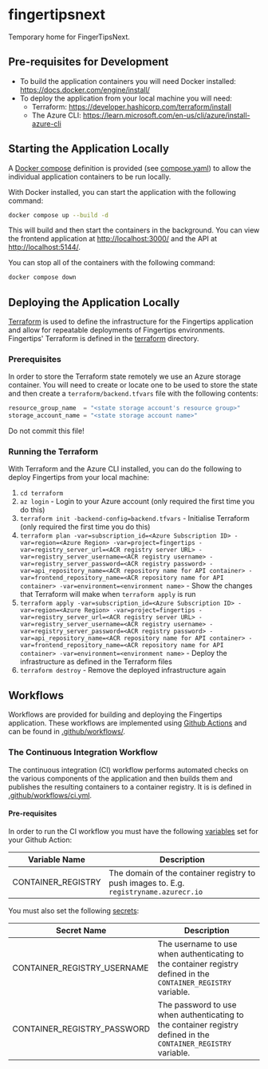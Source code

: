 # fingertipsnext

Temporary home for FingerTipsNext.

## Pre-requisites for Development

- To build the application containers you will need Docker installed: <https://docs.docker.com/engine/install/>
- To deploy the application from your local machine you will need:
  - Terraform: <https://developer.hashicorp.com/terraform/install>
  - The Azure CLI: <https://learn.microsoft.com/en-us/cli/azure/install-azure-cli>

## Starting the Application Locally

A [Docker compose](https://docs.docker.com/compose/) definition is provided (see [compose.yaml](compose.yaml)) to allow the individual application containers to be run locally.

With Docker installed, you can start the application with the following command:

```bash
docker compose up --build -d
```

This will build and then start the containers in the background. You can view the frontend application at [http://localhost:3000/](http://localhost:3000/) and the API at [http://localhost:5144/](http://localhost:5144/).

You can stop all of the containers with the following command:

```bash
docker compose down
```

## Deploying the Application Locally

[Terraform](https://developer.hashicorp.com/terraform) is used to define the infrastructure for the Fingertips application and allow for repeatable deployments of Fingertips environments. Fingertips' Terraform is defined in the [terraform](terraform) directory.

### Prerequisites

In order to store the Terraform state remotely we use an Azure storage container. You will need to create or locate one to be used to store the state and then create a `terraform/backend.tfvars` file with the following contents:

```terraform
resource_group_name  = "<state storage account's resource group>"
storage_account_name = "<state storage account name>"
```

Do not commit this file!

### Running the Terraform

With Terraform and the Azure CLI installed, you can do the following to deploy Fingertips from your local machine:

1. `cd terraform`
1. `az login` - Login to your Azure account (only required the first time you do this)
1. `terraform init -backend-config=backend.tfvars` - Initialise Terraform (only required the first time you do this)
1. `terraform plan -var=subscription_id=<Azure Subscription ID> -var=region=<Azure Region> -var=project=fingertips -var=registry_server_url=<ACR registry server URL> -var=registry_server_username=<ACR registry username> -var=registry_server_password=<ACR registry password> -var=api_repository_name=<ACR repository name for API container> -var=frontend_repository_name=<ACR repository name for API container> -var=environment=<environment name>` - Show the changes that Terraform will make when `terraform apply` is run
1. `terraform apply -var=subscription_id=<Azure Subscription ID> -var=region=<Azure Region> -var=project=fingertips -var=registry_server_url=<ACR registry server URL> -var=registry_server_username=<ACR registry username> -var=registry_server_password=<ACR registry password> -var=api_repository_name=<ACR repository name for API container> -var=frontend_repository_name=<ACR repository name for API container> -var=environment=<environment name>` - Deploy the infrastructure as defined in the Terraform files
1. `terraform destroy` - Remove the deployed infrastructure again

## Workflows

Workflows are provided for building and deploying the Fingertips application. These workflows are implemented using [Github Actions](https://github.com/features/actions) and can be found in [.github/workflows/](.github/workflows/).

### The Continuous Integration Workflow

The continuous integration (CI) workflow performs automated checks on the various components of the application and then builds them and publishes the resulting containers to a container registry. It is is defined in [.github/workflows/ci.yml](.github/workflows/ci.yml).

#### Pre-requisites

In order to run the CI workflow you must have the following [variables](https://docs.github.com/en/actions/writing-workflows/choosing-what-your-workflow-does/store-information-in-variables) set for your Github Action:

| Variable Name      | Description                                                                            |
| ------------------ | -------------------------------------------------------------------------------------- |
| CONTAINER_REGISTRY | The domain of the container registry to push images to. E.g. `registryname.azurecr.io` |

You must also set the following [secrets](https://docs.github.com/en/actions/security-for-github-actions/security-guides/using-secrets-in-github-actions):

| Secret Name                 | Description                                                                                                     |
| --------------------------- | --------------------------------------------------------------------------------------------------------------- |
| CONTAINER_REGISTRY_USERNAME | The username to use when authenticating to the container registry defined in the `CONTAINER_REGISTRY` variable. |
| CONTAINER_REGISTRY_PASSWORD | The password to use when authenticating to the container registry defined in the `CONTAINER_REGISTRY` variable. |
